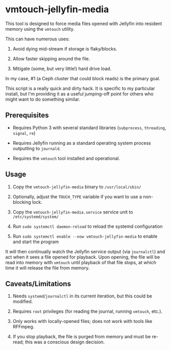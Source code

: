 # vmtouch-jellyfin-media

This tool is designed to force media files opened with Jellyfin into resident memory using the `vmtouch` utility.

This can have numerous uses:

1. Avoid dying mid-stream if storage is flaky/blocks.

2. Allow faster skipping around the file.

3. Mitigate (some, but very little!) hard drive load.

In my case, #1 (a Ceph cluster that could block reads) is the primary goal.

This script is a really quick and dirty hack. It is specific to my particular install, but I'm providing it as a useful jumping-off point for others who might want to do something similar.

## Prerequisites

* Requires Python 3 with several standard libraries (`subprocess`, `threading`, `signal`, `re`)

* Requires Jellyfin running as a standard operating system process outputting to `journald`.

* Requires the `vmtouch` tool installed and operational.

## Usage

1. Copy the `vmtouch-jellyfin-media` binary to `/usr/local/sbin/`

1. Optionally, adjust the `TOUCH_TYPE` variable if you want to use a non-blocking lock.

1. Copy the `vmtouch-jellyfin-media.service` service unit to `/etc/systemd/system/`

1. Run `sudo systemctl daemon-reload` to reload the systemd configuration

1. Run `sudo systemctl enable --now vmtouch-jellyfin-media` to enable and start the program

It will then continually watch the Jellyfin service output (via `journalctl`) and act when it sees a file opened for playback. Upon opening, the file will be read into memory with `vmtouch` until playback of that file stops, at which time it will release the file from memory.

## Caveats/Limitations

1. Needs `systemd`/`journalctl` in its current iteration, but this could be modified.

1. Requires `root` privileges (for reading the journal, running `vmtouch`, etc.).

1. Only works with locally-opened files; does not work with tools like RFFmpeg.

1. If you stop playback, the file is purged from memory and must be re-read; this was a conscious design decision.
